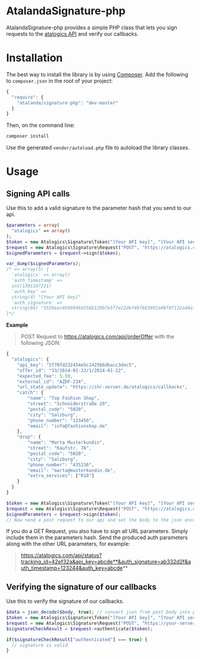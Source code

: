 AtalandaSignature-php
==================

AtalandaSignature-php provides a simple PHP class that lets you sign requests to the [atalogics API](http://atalogics.com) and verify our callbacks.

Installation
============

The best way to install the library is by using [Composer](http://getcomposer.org). Add the following to `composer.json` in the root of your project:

``` javascript
{ 
  "require": {
    "atalanda/signature-php": "dev-master"
  }
}
```

Then, on the command line:

``` bash
composer install
```

Use the generated `vendor/autoload.php` file to autoload the library classes.

Usage
=====

Signing API calls
-----------------
Use this to add a valid signature to the parameter hash that you send to our api.
``` php
$parameters = array(
  "atalogics" => array()
);
$token = new Atalogics\Signature\Token("[Your API key]", "[Your API secret]");
$request = new Atalogics\Signature\Request("POST", "https://atalogics.com/api/order", $parameters);
$signedParameters = $request->sign($token);

var_dump($signedParameters);
/* => array(5) {
  'atalogics' => array()
  'auth_timestamp' =>
  int(1391167211)
  'auth_key' =>
  string(4) "[Your API key]"
  'auth_signature' =>
  string(64) "552beac4b99949a556b120b7e5f7e22def46f663992a08f0f132ad4afee68b9f"
}*/
```

**Example**
> POST Request to https://atalogics.com/api/orderOffer with the following JSON:
``` javascript
{
  "atalogics": {
    "api_key": "5f70fd232454e5c142566dbacc3dec5",
    "offer_id": "33/2014-01-22/1/2014-01-22",
    "expected_fee": 5.59,
    "external_id": "AZDF-234",
    "url_state_update": "https://ihr-server.de/atalogics/callbacks",
    "catch": {
        "name": "Top Fashion Shop",
        "street": "Schneiderstraße 20",
        "postal_code": "5020",
        "city": "Salzburg",
        "phone_number": "123456",
        "email": "info@fashionshop.de"
    },
    "drop": {
        "name": "Marta Musterkundin",
        "street": "Kaufstr. 76",
        "postal_code": "5020",
        "city": "Salzburg",
        "phone_number": "435236",
        "email": "marta@musterkundin.de",
        "extra_services": ["R18"]
    }
  }
}
```
``` php
$token = new Atalogics\Signature\Token("[Your API key]", "[Your API secret]");
$request = new Atalogics\Signature\Request("POST", "https://atalogics.com/api/orderOffer", $parameters); //  parameters contains a hash representing the json above
$signedParameters = $request->sign($token);
// Now send a post request to our api and set the body to the json encoded version of $signed_parameters
```
If you do a GET Request, you also have to sign all URL parameters. Simply include them in the parameters hash. Send the produced auth parameters along with the other URL parameters, for example:
> https://atalogics.com/api/status?tracking_id=42ef32a&api_key=abcde**&auth_signature=ab332d2f&auth_timestamp=123244&auth_key=abcde**

Verifying the signature of our callbacks
--------------
Use this to verify the signature of our callbacks.
``` php
$data = json_decode($body, true); // convert json from post body into php array
$token = new Atalogics\Signature\Token("[Your API key]", "[Your API secret]");
$request = new Atalogics\Signature\Request("POST", "https://your-server.com/callback", $data);
$signatureCheckResult = $request->authenticate($token);

if($signatureCheckResult["authenticated"] === true) {
  // signature is valid
}
```

